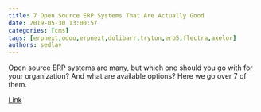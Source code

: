 ```yaml
---
title: 7 Open Source ERP Systems That Are Actually Good
date: 2019-05-30 13:00:57
categories: [cms]
tags: [erpnext,odoo,erpnext,dolibarr,tryton,erp5,flectra,axelor]
authors: sedlav
---
```


Open source ERP systems are many, but which one should you go with for your organization? And what are available options? Here we go over 7 of them.

[Link](https://fosspost.org/lists/open-source-erp)
